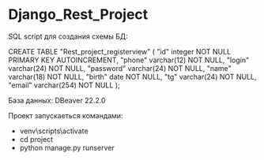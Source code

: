 # Django_Rest_Project

SQL script для создания схемы БД:

CREATE TABLE "Rest_project_registerview" (
  "id" integer NOT NULL PRIMARY KEY AUTOINCREMENT, 
  "phone" varchar(12) NOT NULL, 
  "login" varchar(24) NOT NULL, 
  "password" varchar(24) NOT NULL, 
  "name" varchar(18) NOT NULL, 
  "birth" date NOT NULL, 
  "tg" varchar(24) NOT NULL, 
  "email" varchar(254) NOT NULL
);

База данных: DBeaver 22.2.0

Проект запускаеться командами:
- venv\scripts\activate
- cd project
- python manage.py runserver
